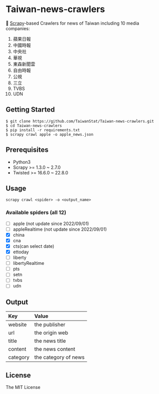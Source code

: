 # Taiwan-news-crawlers

🐞 [Scrapy](https://scrapy.org)-based Crawlers for news of Taiwan including 10 media companies:
1. 蘋果日報
2. 中國時報
3. 中央社
4. 華視
5. 東森新聞雲
6. 自由時報
7. 公視
8. 三立
9. TVBS
10. UDN


## Getting Started

```
$ git clone https://github.com/TaiwanStat/Taiwan-news-crawlers.git
$ cd Taiwan-news-crawlers
$ pip install -r requirements.txt
$ scrapy crawl apple -o apple_news.json
```

## Prerequisites

- Python3
- Scrapy >= 1.3.0 ~ 2.7.0
- Twisted >= 16.6.0 ~ 22.8.0

## Usage
```scrapy crawl <spider> -o <output_name>```

### Available spiders (all 12)
- [ ] apple (not update since 2022/09/01)
- [ ] appleRealtime (not update since 2022/09/01)
- [X] china
- [X] cna
- [X] cts(can select date)
- [X] ettoday
- [ ] liberty
- [ ] libertyRealtime
- [ ] pts
- [ ] setn
- [ ] tvbs
- [ ] udn

## Output
| Key | Value |
| :---      |          :--- |
| website   | the publisher|
| url       | the origin web|
| title     | the news title|
| content   | the news content      |
| category  | the category of news |

## License
The MIT License
